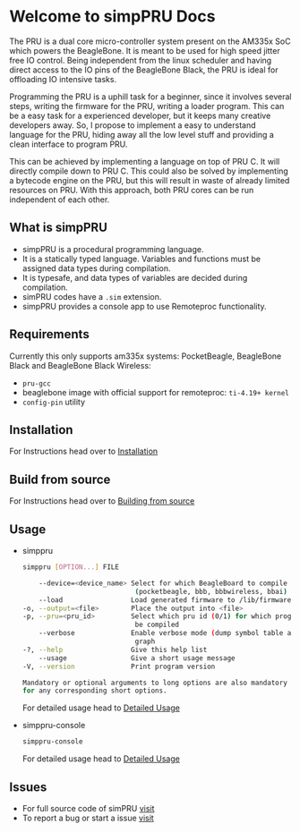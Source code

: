 # Welcome to simpPRU Docs

The PRU is a dual core micro-controller system present on the AM335x SoC which powers the BeagleBone. It is meant to be used for high speed jitter free IO control. Being independent from the linux scheduler and having direct access to the IO pins of the BeagleBone Black, the PRU is ideal for offloading IO intensive tasks.

Programming the PRU is a uphill task for a beginner, since it involves several steps, writing the firmware for the PRU, writing a loader program. This can be a easy task for a experienced developer, but it keeps many creative developers away. So, I propose to implement a easy to understand language for the PRU, hiding away all the low level stuff and providing a clean interface to program PRU.

This can be achieved by implementing a language on top of PRU C. It will directly compile down to PRU C. This could also be solved by implementing a bytecode engine on the PRU, but this will result in waste of already limited resources on PRU. With this approach, both PRU cores can be run independent of each other.

## What is simpPRU

* simpPRU is a procedural programming language.
* It is a statically typed language. Variables and functions must be assigned data types during compilation.
* It is typesafe, and data types of variables are decided during compilation.
* simPRU codes have a `.sim` extension.
* simpPRU provides a console app to use Remoteproc functionality.

## Requirements

Currently this only supports am335x systems: PocketBeagle, BeagleBone Black and BeagleBone Black Wireless:

* `pru-gcc`
* beaglebone image with official support for remoteproc: `ti-4.19+ kernel`
* `config-pin` utility

## Installation

For Instructions head over to [Installation](/install/install)

## Build from source

For Instructions head over to [Building from source](/install/build)
## Usage

* simppru

    ```bash
    simppru [OPTION...] FILE

        --device=<device_name> Select for which BeagleBoard to compile
                                (pocketbeagle, bbb, bbbwireless, bbai)
        --load                 Load generated firmware to /lib/firmware/
    -o, --output=<file>        Place the output into <file>
    -p, --pru=<pru_id>         Select which pru id (0/1) for which program is to
                                be compiled
        --verbose              Enable verbose mode (dump symbol table and ast
                                graph
    -?, --help                 Give this help list
        --usage                Give a short usage message
    -V, --version              Print program version

    Mandatory or optional arguments to long options are also mandatory or optional
    for any corresponding short options.
    ```

    For detailed usage head to [Detailed Usage](/usage/usage-simppru)

* simppru-console

    ```bash
    simppru-console
    ```

    For detailed usage head to [Detailed Usage](/usage/usage-simppru-console)

## Issues

* For full source code of simPRU [visit](https://github.com/VedantParanjape/simppru)
* To report a bug or start a issue [visit](https://github.com/VedantParanjape/simppru/issues)
